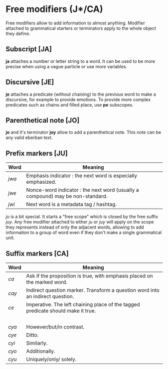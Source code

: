 # Free modifiers (J*/CA)

Free modifiers allow to add information to almost anything. Modifier attached to
grammatical starters or terminators apply to the whole object they define.

## Subscript [JA]

**ja** attaches a number or letter string to a word. It can be used to be more
precise when using a vague particle or use more variables.

## Discursive [JE]

**je** attaches a predicate (without chaining) to the previous word to make a
discursive, for example to provide emotions. To provide more complex predicates
such as chains and filled place, use **pe** subscopes.

## Parenthetical note [JO]

**jo** and it's terminator **joy** allow to add a parenthetical note. This note
can be any valid eberban text.

## Prefix markers [JU]

| Word  | Meaning                                                                        |
| ----- | ------------------------------------------------------------------------------ |
| *jwa* | Emphasis indicator : the next word is especially emphasized.                   |
| *jwe* | Nonce-word indicator : the next word (usually a compound) may be non-standard. |
| *jwi* | Next word is a metadata tag / hashtag.                                         |

*ju* is a bit special. It starts a "free scope" which is closed by the free
suffix *juy*. Any free modifier attached to either *ju* or *juy* will apply on
the scope they represents instead of only the adjacent words, allowing to add
information to a group of word even if they don't make a single grammatical
unit.

## Suffix markers [CA]

| Word   | Meaning                                                                          |
| ------ | -------------------------------------------------------------------------------- |
| *ca*   | Ask if the proposition is true, with emphasis placed on the marked word.         |
| *cay*  | Indirect question marker. Transform a question word into an indirect question.   |
| *ce*   | Imperative. The left chaining place of the tagged predicate should make it true. |
| &nbsp; |                                                                                  |
| *cya*  | However/but/in contrast.                                                         |
| *cye*  | Ditto.                                                                           |
| *cyi*  | Similarly.                                                                       |
| *cyo*  | Additionally.                                                                    |
| *cyu*  | Uniquely/only/ solely.                                                           |
